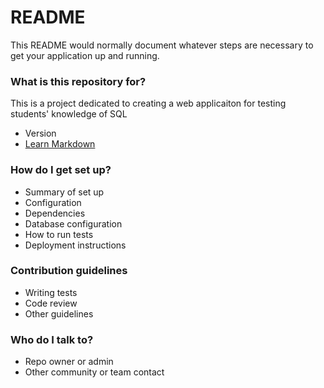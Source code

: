 # README #

This README would normally document whatever steps are necessary to get your application up and running.

### What is this repository for? ###

This is a project dedicated to creating a web applicaiton for testing students' knowledge of SQL
* Version
* [Learn Markdown](https://bitbucket.org/tutorials/markdowndemo)

### How do I get set up? ###

* Summary of set up
* Configuration
* Dependencies
* Database configuration
* How to run tests
* Deployment instructions

### Contribution guidelines ###

* Writing tests
* Code review
* Other guidelines

### Who do I talk to? ###

* Repo owner or admin
* Other community or team contact